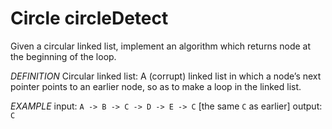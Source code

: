 # Circle circleDetect

Given a circular linked list, implement an algorithm which returns node at the beginning of the loop.

*DEFINITION*
Circular linked list: A (corrupt) linked list in which a node’s next pointer points to an
earlier node, so as to make a loop in the linked list.

*EXAMPLE*
input: `A -> B -> C -> D -> E -> C` [the same `C` as earlier]
output: `C`

